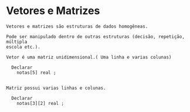 # Vetores e Matrizes

    Vetores e matrizes são estruturas de dados homogêneas.

    Pode ser manipulado dentro de outras estruturas (decisão, repetição, múltipla
    escola etc.).

    Vetor é uma matriz unidimensional.( Uma linha e varias colunas)

      Declarar
        notas[5] real ; 


    Matriz possui varias linhas e colunas.

      Declarar
        notas[3][2] real ; 
